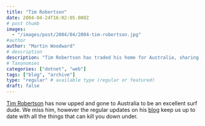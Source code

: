 ```yaml
---
title: "Tim Robertson"
date: 2004-04-24T16:02:05.000Z
# post thumb
images:
  - "/images/post/2004/04/2004-tim-robertson.jpg"
#author
author: "Martin Woodward"
# description
description: "Tim Robertson has traded his home for Australia, sharing thrilling blog updates on surfing and the country's deadly wildlife."
# Taxonomies
categories: ["dotnet", "web"]
tags: ["blog", "archive"]
type: "regular" # available type (regular or featured)
draft: false
---
```


[Tim Robertson](http://www.teemo.net) has now upped and gone to Australia to be an excellent surf dude. We miss him, however the regular updates on his [blog](http://www.teemo.net) keep us up to date with all the things that can kill you down under.

